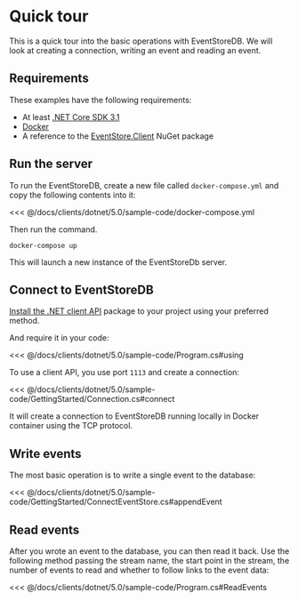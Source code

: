 # Quick tour

This is a quick tour into the basic operations with EventStoreDB. We will look at creating a connection, writing an event and reading an event.

## Requirements

These examples have the following requirements:
- At least [.NET Core SDK 3.1](https://dotnet.microsoft.com/download)
- [Docker](https://www.docker.com/get-started)
- A reference to the [EventStore.Client](https://www.nuget.org/packages/EventStore.Client/) NuGet package

## Run the server

To run the EventStoreDB, create a new file called `docker-compose.yml` and copy the following contents into it:

<<< @/docs/clients/dotnet/5.0/sample-code/docker-compose.yml

Then run the command.

```
docker-compose up
```

This will launch a new instance of the EventStoreDb server.

## Connect to EventStoreDB

[Install the .NET client API](https://www.nuget.org/packages/EventStore.Client) package to your project using your preferred method.

And require it in your code:

<<< @/docs/clients/dotnet/5.0/sample-code/Program.cs#using

To use a client API, you use port `1113` and create a connection:

<<< @/docs/clients/dotnet/5.0/sample-code/GettingStarted/Connection.cs#connect

It will create a connection to EventStoreDB running locally in Docker container using the TCP protocol.

## Write events

The most basic operation is to write a single event to the database:

<<< @/docs/clients/dotnet/5.0/sample-code/GettingStarted/ConnectEventStore.cs#appendEvent

## Read events

After you wrote an event to the database, you can then read it back. Use the following method passing the stream name, the start point in the stream, the number of events to read and whether to follow links to the event data:

<<< @/docs/clients/dotnet/5.0/sample-code/Program.cs#ReadEvents

